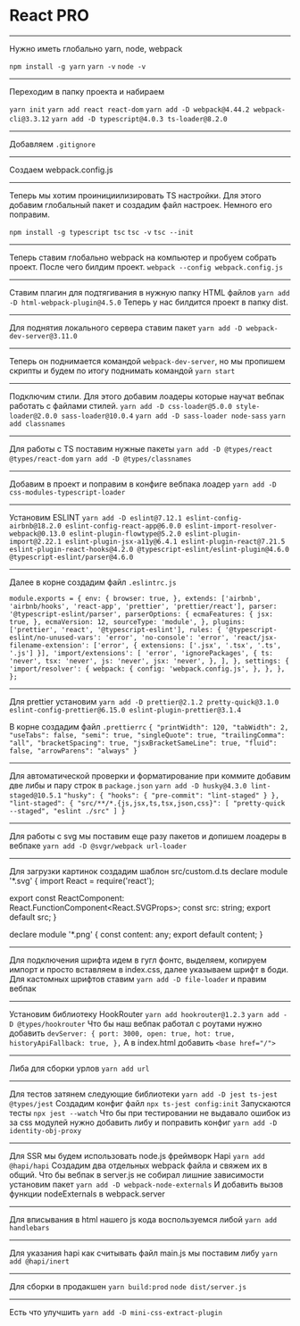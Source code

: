 # React PRO
***
Нужно иметь глобально yarn, node, webpack

`npm install -g yarn`
`yarn -v`
`node -v`
***
Переходим в папку проекта и набираем

`yarn init`
`yarn add react react-dom`
`yarn add -D webpack@4.44.2 webpack-cli@3.3.12`
`yarn add -D typescript@4.0.3 ts-loader@8.2.0`
***
Добавляем `.gitignore`
***
Создаем webpack.config.js
***
Теперь мы хотим проинициилизировать TS настройки. Для этого добавим глобальный пакет и создадим файл настроек. Немного его поправим.

`npm install -g typescript tsc`
`tsc -v`
`tsc --init`
***
Теперь ставим глобально webpack на компьютер и пробуем собрать проект. 
После чего билдим проект.
`webpack --config webpack.config.js`
***
Ставим плагин для подтягивания в нужную папку HTML файлов
`yarn add -D html-webpack-plugin@4.5.0`
Теперь у нас билдится проект в папку dist.
***
Для поднятия локального сервера ставим пакет
`yarn add -D webpack-dev-server@3.11.0`
***
Теперь он поднимается командой `webpack-dev-server`, но мы пропишем скрипты и будем по итогу поднимать командой
`yarn start`
***
Подключим стили. Для этого добавим лоадеры которые научат вебпак работать с файлами стилей.
`yarn add -D css-loader@5.0.0 style-loader@2.0.0 sass-loader@10.0.4`
`yarn add -D sass-loader node-sass`
`yarn add classnames`

***
Для работы с TS поставим нужные пакеты
`yarn add -D @types/react @types/react-dom`
`yarn add -D @types/classnames`
***
Добавим в проект и поправим в конфиге вебпака лоадер
`yarn add -D css-modules-typescript-loader`

***
Установим ESLINT
`yarn add -D eslint@7.12.1 eslint-config-airbnb@18.2.0 eslint-config-react-app@6.0.0 eslint-import-resolver-webpack@0.13.0 eslint-plugin-flowtype@5.2.0 eslint-plugin-import@2.22.1 eslint-plugin-jsx-a11y@6.4.1 eslint-plugin-react@7.21.5 eslint-plugin-react-hooks@4.2.0 @typescript-eslint/eslint-plugin@4.6.0 @typescript-eslint/parser@4.6.0`
***

Далее в корне создадим файл `.eslintrc.js`

`module.exports = {
env: {
browser: true,
},
extends: ['airbnb', 'airbnb/hooks', 'react-app', 'prettier', 'prettier/react'],
parser: '@typescript-eslint/parser',
parserOptions: {
ecmaFeatures: {
jsx: true,
},
ecmaVersion: 12,
sourceType: 'module',
},
plugins: ['prettier', 'react', '@typescript-eslint'],
rules: {
'@typescript-eslint/no-unused-vars': 'error',
'no-console': 'error',
'react/jsx-filename-extension': ['error', { extensions: ['.jsx', '.tsx', '.ts', '.js'] }],
'import/extensions': [
'error',
'ignorePackages',
{
ts: 'never',
tsx: 'never',
js: 'never',
jsx: 'never',
},
],
},
settings: {
'import/resolver': {
webpack: {
config: 'webpack.config.js',
},
},
},
};`
***
Для prettier установим
`yarn add -D prettier@2.1.2 pretty-quick@3.1.0 eslint-config-prettier@6.15.0 eslint-plugin-prettier@3.1.4`

В корне создадим файл `.prettierrc`
`{
"printWidth": 120,
"tabWidth": 2,
"useTabs": false,
"semi": true,
"singleQuote": true,
"trailingComma": "all",
"bracketSpacing": true,
"jsxBracketSameLine": true,
"fluid": false,
"arrowParens": "always"
}`
***
Для автоматической проверки и форматирование при коммите добавим две либы и пару строк в `package.json`
`yarn add -D husky@4.3.0 lint-staged@10.5.1`
`"husky": {
"hooks": {
"pre-commit": "lint-staged"
}
},
"lint-staged": {
"src/**/*.{js,jsx,ts,tsx,json,css}": [
"pretty-quick --staged",
"eslint ./src"
]
}`

***
Для работы с svg мы поставим еще разу пакетов и допишем лоадеры в вебпаке
`yarn add -D @svgr/webpack url-loader`
***
Для загрузки картинок создадим шаблон
src/custom.d.ts
declare module '*.svg' {
import React = require('react');

export const ReactComponent: React.FunctionComponent<React.SVGProps<SVGSVGElement>>;
const src: string;
export default src;
}

declare module '*.png' {
const content: any;
export default content;
}

***
Для подключения шрифта идем в гугл фонтс, выделяем, копируем импорт и просто вставляем в index.css, далее указываем шрифт в боди.
Для кастомных шрифтов ставим
`yarn add -D file-loader`
и правим вебпак
***
Установим библиотеку HookRouter
`yarn add hookrouter@1.2.3`
`yarn add -D @types/hookrouter`
Что бы наш вебпак работал с роутами нужно добавить
`devServer: {
port: 3000,
open: true,
hot: true,
historyApiFallback: true,
},`
А в index.html добавить `<base href="/">`
***
Либа для сборки урлов
`yarn add url`
***

Для тестов затянем следующие библиотеки
`yarn add -D jest ts-jest @types/jest`
Создадим конфиг файл
`npx ts-jest config:init`
Запускаются тесты
`npx jest --watch`
Что бы при тестировании не выдавало ошибок из за css модулей нужно добавить либу и поправить конфиг
`yarn add -D identity-obj-proxy`
***

Для SSR мы будем использовать node.js фреймворк Hapi
`yarn add @hapi/hapi`
Создадим два отдельных webpack файла и свяжем их в общий.
Что бы вебпак в server.js не собирал лишние зависимости установим пакет
`yarn add -D webpack-node-externals`
И добавить вызов функции nodeExternals в webpack.server
***
Для вписывания в html нашего js кода воспользуемся либой
`yarn add handlebars`
***
Для указания hapi как считывать файл main.js мы поставим либу
`yarn add @hapi/inert`
***

Для сборки в продакшен
`yarn build:prod`
`node dist/server.js`
***
Есть что улучшить
`yarn add -D mini-css-extract-plugin`
